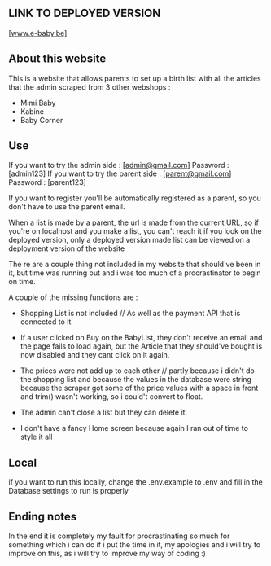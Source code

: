 ## LINK TO DEPLOYED VERSION

[www.e-baby.be]


## About this website

This is a website that allows parents to set up a birth list with all the articles that the admin scraped from 3 other webshops :
- Mimi Baby
- Kabine
- Baby Corner

## Use 

If you want to try the admin side : [admin@gmail.com]   Password : [admin123]
If you want to try the parent side : [parent@gmail.com] Password : [parent123]

If you want to register you'll be automatically registered as a parent, so you don't have to use the parent email.

When a list is made by a parent, the url is made from the current URL, so if you're on localhost and you make a list, you can't reach it if you look on the deployed version, only a deployed version made list can be viewed on a deployment version of the website

The
re are a couple thing not included in my website that should've been in it, but time was running out and
i was too much of a procrastinator to begin on time.

A couple of the missing functions are :

- Shopping List is not included // As well as the payment API that is connected to it

- If a user clicked on Buy on the BabyList, they don't receive an email and the page fails to load again, but the Article that they should've bought
is now disabled and they cant click on it again.

- The prices were not add up to each other // partly because i didn't do the shopping list and because the values in the database were string because the scraper
got some of the price values with a space in front and trim() wasn't working, so i could't convert to float.

- The admin can't close a list but they can delete it.

- I don't have a fancy Home screen because again I ran out of time to style it all

## Local

if you want to run this locally, change the .env.example to .env and fill in the Database settings to run is properly

## Ending notes

In the end it is completely my fault for procrastinating so much for something which i can do if i put the time in it, my apologies and i will try to improve on this, as i will try to improve my way of coding :)
